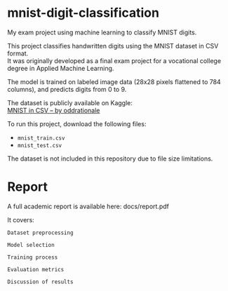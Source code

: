 # mnist-digit-classification
My exam project using machine learning to classify MNIST digits.

This project classifies handwritten digits using the MNIST dataset in CSV format.  
It was originally developed as a final exam project for a vocational college degree in Applied Machine Learning.

The model is trained on labeled image data (28x28 pixels flattened to 784 columns), and predicts digits from 0 to 9.

The dataset is publicly available on Kaggle:  
[MNIST in CSV – by oddrationale](https://www.kaggle.com/datasets/oddrationale/mnist-in-csv/data)

To run this project, download the following files:
- `mnist_train.csv`
- `mnist_test.csv`

The dataset is not included in this repository due to file size limitations.

# Report

A full academic report is available here:
docs/report.pdf

It covers:

    Dataset preprocessing

    Model selection

    Training process

    Evaluation metrics

    Discussion of results

